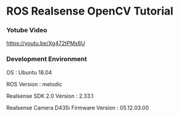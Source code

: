 # ROS Realsense OpenCV Tutorial

### Yotube Video
   https://youtu.be/Xg472tPMs6U

### Development Environment

   OS : Ubuntu 18.04

   ROS Version : melodic
   
   Realsense SDK 2.0 Version : 2.33.1

   Realsense Camera D435i Firmware Version : 05.12.03.00


   
